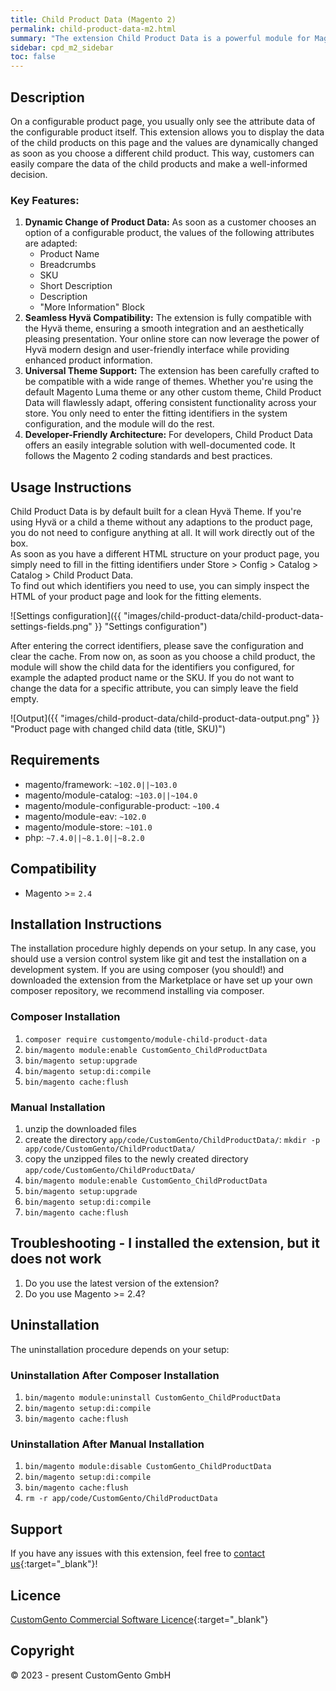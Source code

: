 ```yaml
---
title: Child Product Data (Magento 2)
permalink: child-product-data-m2.html
summary: "The extension Child Product Data is a powerful module for Magento, designed to enhance the user experience and provide customers with detailed information about products. With this module installed, customers can directly access the data of child products associated to a configurable product."
sidebar: cpd_m2_sidebar
toc: false
---
```


## Description

On a configurable product page, you usually only see the attribute data of the configurable product itself. This extension allows you to display the data of the child products on this page and the values are dynamically changed as soon as you choose a different child product. This way, customers can easily compare the data of the child products and make a well-informed decision.

### Key Features:

1. **Dynamic Change of Product Data:** As soon as a customer chooses an option of a configurable product, the values of the following attributes are adapted:
   - Product Name
   - Breadcrumbs
   - SKU
   - Short Description
   - Description
   - "More Information" Block
2. **Seamless Hyv&auml; Compatibility:** The extension is fully compatible with the Hyv&auml; theme, ensuring a smooth integration and an aesthetically pleasing presentation. Your online store can now leverage the power of Hyv&auml; modern design and user-friendly interface while providing enhanced product information.
3. **Universal Theme Support:** The extension has been carefully crafted to be compatible with a wide range of themes. Whether you're using the default Magento Luma theme or any other custom theme, Child Product Data will flawlessly adapt, offering consistent functionality across your store. You only need to enter the fitting identifiers in the system configuration, and the module will do the rest.
4. **Developer-Friendly Architecture:** For developers, Child Product Data offers an easily integrable solution with well-documented code. It follows the Magento 2 coding standards and best practices.

## Usage Instructions
Child Product Data is by default built for a clean Hyv&auml; Theme. 
If you're using Hyv&auml; or a child a theme without any adaptions to the product page, you do not need to configure anything at all. 
It will work directly out of the box.  
As soon as you have a different HTML structure on your product page, you simply need to fill in the fitting identifiers under Store > Config > Catalog > Catalog > Child Product Data.  
To find out which identifiers you need to use, you can simply inspect the HTML of your product page and look for the fitting elements.

![Settings configuration]({{ "images/child-product-data/child-product-data-settings-fields.png" }} "Settings configuration")

After entering the correct identifiers, please save the configuration and clear the cache. From now on, as soon as you choose a child product, the module will show the child data for the identifiers you configured, for example the adapted product name or the SKU.
If you do not want to change the data for a specific attribute, you can simply leave the field empty.

![Output]({{ "images/child-product-data/child-product-data-output.png" }} "Product page with changed child data (title, SKU)")

## Requirements
- magento/framework: `~102.0||~103.0`
- magento/module-catalog: `~103.0||~104.0`
- magento/module-configurable-product: `~100.4`
- magento/module-eav: `~102.0`
- magento/module-store: `~101.0`
- php: `~7.4.0||~8.1.0||~8.2.0`

## Compatibility
- Magento >= `2.4`

## Installation Instructions
The installation procedure highly depends on your setup. In any case, you should use a version control system like git and test the installation on a development system.
If you are using composer (you should!) and downloaded the extension from the Marketplace or have set up your own composer repository, we recommend installing via composer.

### Composer Installation
1. `composer require customgento/module-child-product-data`
2. `bin/magento module:enable CustomGento_ChildProductData`
3. `bin/magento setup:upgrade`
4. `bin/magento setup:di:compile`
5. `bin/magento cache:flush`

### Manual Installation
1. unzip the downloaded files
2. create the directory `app/code/CustomGento/ChildProductData/`: `mkdir -p app/code/CustomGento/ChildProductData/`
3. copy the unzipped files to the newly created directory `app/code/CustomGento/ChildProductData/`
4. `bin/magento module:enable CustomGento_ChildProductData`
5. `bin/magento setup:upgrade`
6. `bin/magento setup:di:compile`
7. `bin/magento cache:flush`

## Troubleshooting - I installed the extension, but it does not work
1. Do you use the latest version of the extension?
2. Do you use Magento >= 2.4?

## Uninstallation
The uninstallation procedure depends on your setup:

### Uninstallation After Composer Installation
1. `bin/magento module:uninstall CustomGento_ChildProductData`
2. `bin/magento setup:di:compile`
3. `bin/magento cache:flush`

### Uninstallation After Manual Installation
1. `bin/magento module:disable CustomGento_ChildProductData`
2. `bin/magento setup:di:compile`
3. `bin/magento cache:flush`
4. `rm -r app/code/CustomGento/ChildProductData`

## Support
If you have any issues with this extension, feel free to [contact us](https://www.customgento.com/){:target="_blank"}!

## Licence
[CustomGento Commercial Software Licence](https://www.customgento.com/license){:target="_blank"}

## Copyright
&copy; 2023 - present CustomGento GmbH

